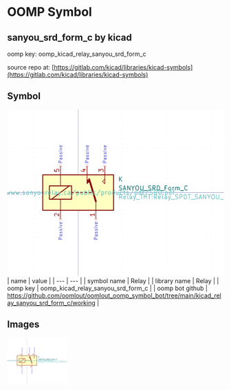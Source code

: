 # OOMP Symbol  
## sanyou_srd_form_c  by kicad  
  
oomp key: oomp_kicad_relay_sanyou_srd_form_c  
  
source repo at: [https://gitlab.com/kicad/libraries/kicad-symbols](https://gitlab.com/kicad/libraries/kicad-symbols)  
## Symbol  
  
[![working.png](working_600.png)](working.png)  
| name | value | 
| --- | --- | 
| symbol name | Relay | 
| library name | Relay | 
| oomp key | oomp_kicad_relay_sanyou_srd_form_c | 
| oomp bot github | https://github.com/oomlout/oomlout_oomp_symbol_bot/tree/main/kicad_relay_sanyou_srd_form_c/working | 
## Images  
  
[![working.png](working_140.png)](working.png)  
